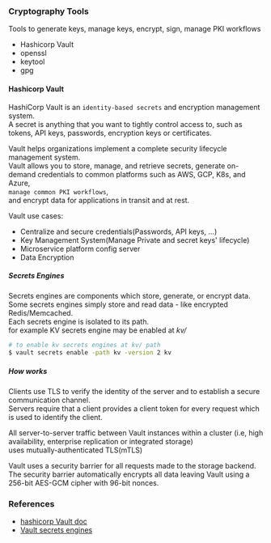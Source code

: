 ### Cryptography Tools
Tools to generate keys, manage keys, encrypt, sign, manage PKI workflows
- Hashicorp Vault
- openssl
- keytool
- gpg

#### Hashicorp Vault
HashiCorp Vault is an `identity-based secrets` and encryption management system.     
A secret is anything that you want to tightly control access to, such as tokens, API keys, passwords, encryption keys or certificates.    

Vault helps organizations implement a complete security lifecycle management system.     
Vault allows you to store, manage, and retrieve secrets, generate on-demand credentials to common platforms such as AWS, GCP, K8s, and Azure,    
`manage common PKI workflows`,     
and encrypt data for applications in transit and at rest.     

Vault use cases:    
- Centralize and secure credentials(Passwords, API keys, ...)
- Key Management System(Manage Private and secret keys' lifecycle)
- Microservice platform config server
- Data Encryption

##### Secrets Engines
Secrets engines are components which store, generate, or encrypt data.     
Some secrets engines simply store and read data - like encrypted Redis/Memcached.     
Each secrets engine is isolated to its path.    
for example KV secrets engine may be enabled at *kv/*
```bash
# to enable kv secrets engines at kv/ path
$ vault secrets enable -path kv -version 2 kv
```

##### How works
Clients use TLS to verify the identity of the server and to establish a secure communication channel.      
Servers require that a client provides a client token for every request which is used to identify the client.     

All server-to-server traffic between Vault instances within a cluster (i.e, high availability, enterprise replication or integrated storage)    
uses mutually-authenticated TLS(mTLS)

Vault uses a security barrier for all requests made to the storage backend.    
The security barrier automatically encrypts all data leaving Vault using a 256-bit AES-GCM cipher with 96-bit nonces.     

### References
- [hashicorp Vault doc](https://developer.hashicorp.com/vault/docs/what-is-vault)
- [Vault secrets engines](https://developer.hashicorp.com/vault/docs/secrets)

